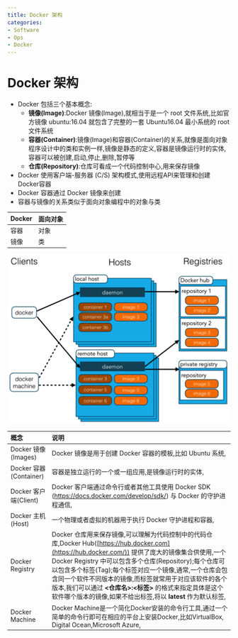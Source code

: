 ```yaml
---
title: Docker 架构
categories:
- Software
- Ops
- Docker
---
```

# Docker 架构

- Docker 包括三个基本概念:
    - **镜像(Image)**:Docker 镜像(Image),就相当于是一个 root 文件系统,比如官方镜像 ubuntu:16.04 就包含了完整的一套 Ubuntu16.04 最小系统的 root 文件系统
    - **容器(Container)**:镜像(Image)和容器(Container)的关系,就像是面向对象程序设计中的类和实例一样,镜像是静态的定义,容器是镜像运行时的实体,容器可以被创建,启动,停止,删除,暂停等
    - **仓库(Repository)**:仓库可看成一个代码控制中心,用来保存镜像
- Docker 使用客户端-服务器 (C/S) 架构模式,使用远程API来管理和创建Docker容器
- Docker 容器通过 Docker 镜像来创建
- 容器与镜像的关系类似于面向对象编程中的对象与类

| Docker | 面向对象 |
| :----- | :------- |
| 容器   | 对象     |
| 镜像   | 类       |

![](https://raw.githubusercontent.com/LuShan123888/Files/main/Pictures/2020-12-10-2020-12-10-2020-12-10-576507-docker1.png)

| 概念                   | 说明                                                         |
| :--------------------- | :----------------------------------------------------------- |
| Docker 镜像(Images)    | Docker 镜像是用于创建 Docker 容器的模板,比如 Ubuntu 系统,  |
| Docker 容器(Container) | 容器是独立运行的一个或一组应用,是镜像运行时的实体,         |
| Docker 客户端(Client)  | Docker 客户端通过命令行或者其他工具使用 Docker SDK (https://docs.docker.com/develop/sdk/) 与 Docker 的守护进程通信, |
| Docker 主机(Host)      | 一个物理或者虚拟的机器用于执行 Docker 守护进程和容器,       |
| Docker Registry        | Docker 仓库用来保存镜像,可以理解为代码控制中的代码仓库,Docker Hub([https://hub.docker.com](https://hub.docker.com/)) 提供了庞大的镜像集合供使用,一个 Docker Registry 中可以包含多个仓库(Repository);每个仓库可以包含多个标签(Tag);每个标签对应一个镜像,通常,一个仓库会包含同一个软件不同版本的镜像,而标签就常用于对应该软件的各个版本,我们可以通过 **<仓库名>:<标签>** 的格式来指定具体是这个软件哪个版本的镜像,如果不给出标签,将以 **latest** 作为默认标签, |
| Docker Machine         | Docker Machine是一个简化Docker安装的命令行工具,通过一个简单的命令行即可在相应的平台上安装Docker,比如VirtualBox, Digital Ocean,Microsoft Azure, |